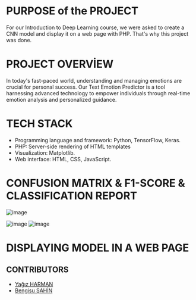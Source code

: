 # PURPOSE of the PROJECT
For our Introduction to Deep Learning course, we were asked to create a CNN model and display it on a web page with PHP. That's why this project was done.
# PROJECT OVERVİEW
In today's fast-paced world, understanding and managing emotions are crucial for personal success. Our Text Emotion Predictor is a tool harnessing advanced technology to empower individuals through real-time emotion analysis and personalized guidance. 
# TECH STACK
* Programming language and framework: Python, TensorFlow, Keras.
* PHP: Server-side rendering of HTML templates
* Visualization: Matplotlib.
* Web interface: HTML, CSS, JavaScript.
# CONFUSION MATRIX & F1-SCORE & CLASSIFICATION REPORT
![image](https://github.com/yagizharman/Emotion_Classification_CNN/assets/71591780/42d6d97e-a569-40f6-93eb-5fce6a5b0717)

![image](https://github.com/yagizharman/Emotion_Classification_CNN/assets/71591780/ca095a8f-efee-475a-b026-d2e4ad3bc5fe)
![image](https://github.com/yagizharman/Emotion_Classification_CNN/assets/71591780/70c1de24-28ab-4cf5-81b3-328ef05d9ec9)
# DISPLAYING MODEL IN A WEB PAGE

## CONTRIBUTORS
* [Yağız HARMAN ](https://github.com/yagizharman)
* [Bengisu ŞAHİN](https://github.com/bengisu-sahin)
